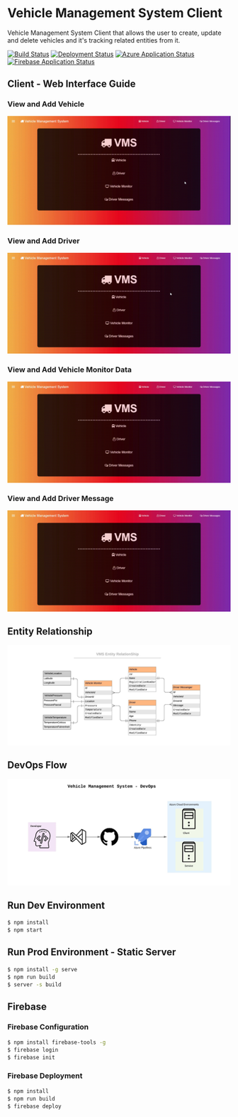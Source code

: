 # Vehicle Management System Client

Vehicle Management System Client that allows the user to create, update and delete vehicles and it's tracking related entities from it.

[![Build Status](https://dev.azure.com/iavivarma/VehicleManagementSystem/_apis/build/status/iAvinashVarma.VehicleManagementClient?branchName=master)](https://dev.azure.com/iavivarma/VehicleManagementSystem/_build/latest?definitionId=4&branchName=master)
[![Deployment Status](https://vsrm.dev.azure.com/iavivarma/_apis/public/Release/badge/49dd5415-fdd4-42f2-b60a-2d10d095065d/3/3)](https://dev.azure.com/iavivarma/VehicleManagementSystem/_release?view=all&_a=releases&definitionId=3)
[![Azure Application Status](https://img.shields.io/website?down_color=lightgrey&down_message=offline&up_color=green&up_message=online&url=https%3A%2F%2Fvehiclemanagementsystemclient.azurewebsites.net)](https://vehiclemanagementsystemclient.azurewebsites.net/)
[![Firebase Application Status](https://img.shields.io/website?down_color=lightgrey&down_message=offline&up_color=green&up_message=online&url=https%3A%2F%2Fvehiclemanagementsystemclient.web.app)](https://vehiclemanagementsystemclient.web.app/)

## Client - Web Interface Guide

### View and Add Vehicle

![](images/guide/VehicleManagementSystem-VehicleCreation.gif)

### View and Add Driver

![](images/guide/VehicleManagementSystem-DriverCreation.gif)

### View and Add Vehicle Monitor Data

![](images/guide/VehicleManagementSystem-VehicleMonitorCreation.gif)

### View and Add Driver Message

![](images/guide/VehicleManagementSystem-DriverMessageCreation.gif)

## Entity Relationship

![](images/VMSEntityRelationship.jpg)

## DevOps Flow

![](images/VMSDevOps.jpg)

## Run Dev Environment

```bash
$ npm install
$ npm start
```

## Run Prod Environment - Static Server

```bash
$ npm install -g serve
$ npm run build
$ server -s build 
```

## Firebase

### Firebase Configuration

```bash
$ npm install firebase-tools -g
$ firebase login
$ firebase init
```

### Firebase Deployment

```bash
$ npm install
$ npm run build
$ firebase deploy
```
